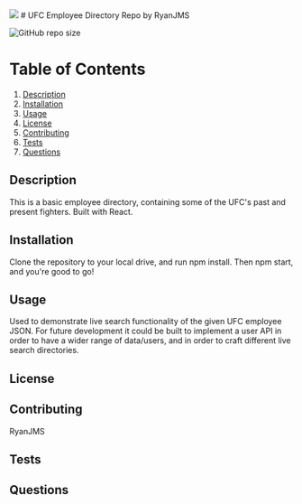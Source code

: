 <img src="https://avatars0.githubusercontent.com/u/59546790?v=4">
  # UFC Employee Directory
  Repo by RyanJMS
  
  ![GitHub repo size](https://img.shields.io/github/repo-size/RyanJMS/employee-directory)


# Table of Contents

1. [Description](#Description)
2. [Installation](#Installation)
3. [Usage](#Usage)
4. [License](#License)
5. [Contributing](#Contributing)
6. [Tests](#Tests)
7. [Questions](#Questions)

## Description

This is a basic employee directory, containing some of the UFC's past and present fighters. Built with React.

## Installation

Clone the repository to your local drive, and run npm install. Then npm start, and you're good to go!

## Usage

Used to demonstrate live search functionality of the given UFC employee JSON. For future development it could be built to implement a user API in order to have a wider range of data/users, and in order to craft different live search directories.

## License

## Contributing

RyanJMS

## Tests

## Questions
